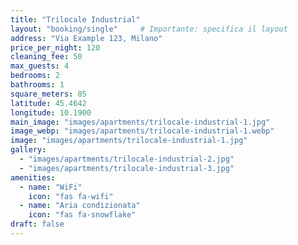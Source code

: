 ```yaml
---
title: "Trilocale Industrial"
layout: "booking/single"     # Importante: specifica il layout
address: "Via Example 123, Milano"
price_per_night: 120
cleaning_fee: 50
max_guests: 4
bedrooms: 2
bathrooms: 1
square_meters: 85
latitude: 45.4642
longitude: 10.1900
main_image: "images/apartments/trilocale-industrial-1.jpg"
image_webp: "images/apartments/trilocale-industrial-1.webp"
image: "images/apartments/trilocale-industrial-1.jpg"
gallery: 
  - "images/apartments/trilocale-industrial-2.jpg"
  - "images/apartments/trilocale-industrial-3.jpg"
amenities:
  - name: "WiFi"
    icon: "fas fa-wifi"
  - name: "Aria condizionata"
    icon: "fas fa-snowflake"
draft: false
---
```

